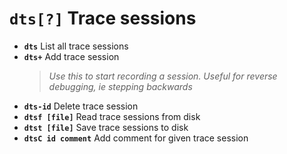 <!-- TITLE: dts -->

#  **`dts[?]`** Trace sessions

- **`dts`** List all trace sessions
- **`dts+`** Add trace session
  > _Use this to start recording a session. Useful for reverse debugging, ie stepping backwards_
- **`dts-id`** Delete trace session
- **`dtsf [file]`** Read trace sessions from disk
- **`dtst [file]`** Save trace sessions to disk
- **`dtsC id comment`** Add comment for given trace session